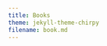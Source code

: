 ```yaml
---
title: Books
theme: jekyll-theme-chirpy
filename: book.md
--- 
```


<html lang="en">
<head>
    <meta charset="UTF-8">
    <meta name="viewport" content="width=device-width, initial-scale=1.0">
    <title>Menubar Example</title>
    <style>
        /* Basic styling for the menubar */
        body {
            font-family: Arial, sans-serif;
        }

        .navbar {
            overflow: hidden;
            background-color: #333;
        }

        .navbar a {
            float: left;
            display: block;
            color: white;
            text-align: center;
            padding: 14px 20px;
            text-decoration: none;
        }

        .navbar a:hover {
            background-color: #ddd;
            color: black;
        }

        .navbar a.active {
            background-color: #04AA6D;
            color: white;
        }

        /* Dropdown container */
        .dropdown {
            float: left;
            overflow: hidden;
        }

        .dropdown .dropbtn {
            font-size: 16px;  
            border: none;
            outline: none;
            color: white;
            padding: 14px 20px;
            background-color: inherit;
            font-family: inherit;
            margin: 0;
        }

        .navbar a, .dropdown .dropbtn {
            display: inline-block;
        }

        /* Dropdown content (hidden by default) */
        .dropdown-content {
            display: none;
            position: absolute;
            background-color: #f9f9f9;
            min-width: 160px;
            box-shadow: 0px 8px 16px 0px rgba(0,0,0,0.2);
            z-index: 1;
        }

        .dropdown-content a {
            float: none;
            color: black;
            padding: 12px 16px;
            text-decoration: none;
            display: block;
            text-align: left;
        }

        .dropdown-content a:hover {
            background-color: #ddd;
        }

        /* Show the dropdown menu on hover */
        .dropdown:hover .dropdown-content {
            display: block;
        }

        .dropdown:hover .dropbtn {
            background-color: #ddd;
            color: black;
        }
    </style>
</head>
<body>

    <div class="navbar">
        <a class="active" href="https://ray-islam.github.io/">Home</a>
        <a href="https://ray-islam.github.io/book.html">Books</a>
        <a href="https://ray-islam.github.io/conference.html">Conferences</a>
        <a href="https://ray-islam.github.io/awardsnrecognitions.html">Awards & Recognitions</a>
              
    </div>
     <p> </p>
     <p> </p>
     <p> </p>

</body>
</html>

## Books

<ul>
    <li><a href="#GenAI-book">Generative AI, Cyber Security, and Ethics 2024</a></li>
    <li><a href="#RAG-book">Retrieval-Augmented Generation (RAG): Empowering Large Language Models</a></li>
    <li><a href="#LangChain-book">LangChain Unveiled: Navigating the Future of LLM</a></li>
    <li><a href="#Satellite-book">Enhancing Satellite Security: Leveraging GenAI for Advanced Cyber Defense</a></li>
</ul>
<hr>

<h2 id="GenAI-book" style="color: green; font-size: 16px;">
    <a href="https://www.wiley.com/en-us/Generative+AI%2C+Cybersecurity%2C+and+Ethics-p-9781394279265" style="color: green; font-size: 16px;"> Islam, M. R. (2025). Generative AI, Cybersecurity, and Ethics. Wiley, USA. ISBN: 978-1-394-27926-5.</a>
</h2>

<br><img src="https://github.com/user-attachments/assets/bdddb985-46bf-4fce-995b-e0bbb86c779f" alt="Book Cover" width="200" height="300" style="margin-left: 130px;">

<ul style="color: black; font-family: 'Futura', serif; font-size: 16px;">
<b>Availabile at</b> <br>
<b>
<a href="https://www.wiley.com/en-us/Generative+AI%2C+Cybersecurity%2C+and+Ethics-p-9781394279265">Wiley</a> |
<a href="https://www.amazon.com/-/es/Mohammad-Rubyet-Islam/dp/1394279264">Amazon - USA</a> |
<a href="https://www.barnesandnoble.com/w/generative-ai-cybersecurity-and-ethics-mohammad-rubyet-islam/1145560161">Barnes & Noble</a> |
<a href="https://www.walmart.com/ip/Generative-Ai-Cybersecurity-and-Ethics-Hardcover-9781394279265/5611129734?wmlspartner=wlpa&selectedSellerId=0&adid=222222222275611129734_148689117835_19950570663&wl0=&wl1=g&wl2=c&wl3=654444951729&wl4=pla-2072905014157&wl5=9008126&wl6=&wl7=&wl8=&wl9=pla&wl10=8175035&wl11=online&wl12=5611129734&veh=sem&gad_source=1&gclid=Cj0KCQjwzby1BhCQARIsAJ_0t5MpTzLZpX3HYziW0slNIxaKbmpr1BeDvhTAjfLZi053GMG66FnsVpwaAvZTEALw_wcB">Walmart</a> |
<a href="https://www.thriftbooks.com/w/generative-ai-cybersecurity-and-ethics_mohammad-rubyet-islam/52953269/?srsltid=AfmBOoo9HRx8qCRBSVpOx-UMbBTGKBP4GEExsGbc9ivq88ggniYuKbZX#edition=71390965&idiq=64375017">thriftbooks</a> |
<a href="https://www.powells.com/book/generative-ai-cybersecurity-and-ethics-9781394279265?srsltid=AfmBOopmOm7c_iJXvr9XNtWASWR8W1BzL7axcTLe7TTfby2iND-QXBrG">POWELL'S City of Books</a> |
<a href="https://www.booktopia.com.au/generative-ai-cybersecurity-and-ethics-mohammad-rubyet-islam/book/9781394279265.html?srsltid=AfmBOop4z1lvodMY2eVFLERYlwula8T2QiXfn2b2vAC6YHbBz_85zlGq">booktopia</a> |
<a href="https://www.booksamillion.com/p/Generative-Ai-Cybersecurity-Ethics/Mohammad-Rubyet-Islam/9781394279265?id=9192235193238">BAM! (Books-a-Million)</a> |
<a href="https://books.google.com/books/about/Generative_AI_Cybersecurity_and_Ethics.html?id=P2iM0AEACAAJ">Google Books</a> |
<a href="https://www.amazon.co.uk/Generative-Cybersecurity-Ethics-Mohammad-Rubyet/dp/1394279264">Amazon - UK</a> |
<a href="https://shopsquareone.com/shop/product/generative-ai-cybersecurity-and-ethics-by-mohammad-rubyet-islam-hardcover-indigo-chapters-indigobooks-67102a">SQUAREONE - Canada</a> |
<a href="https://bayshoreshoppingcentre.com/whatsinstore/product/generative-ai-cybersecurity-and-ethics-by-mohammad-rubyet-islam-hardcover-indigo-chapters-coles-67102a">BAYSHORE-Canada</a> |
<a href="https://www.adlibris.com/fi/sv/bok/generative-ai-cybersecurity-and-ethics-9781394279265">Adlibris-Sweden</a> |
<a href="https://bookline.hu/product/home.action?_v=Islam_Mohammad_Rubyet_Generative_Ai_C&type=200&id=6645717">bookline-Hungary</a> |
<a href="https://imusic.ca/other/9781394279265/2025-generative-ai-cybersecurity-and-ethics?srsltid=AfmBOoqV9kI00ZZbj01SrNeXRdnHLvlgfufxSr1ZLs1ysUHOyUB5rP3U">imusic-Denmark</a> |
<a href="https://product.kyobobook.co.kr/detail/S000213270642">KYOBO Book Center - Japan</a> |
<a href="https://www.jpc.de/jpcng/books/detail/-/art/mohammad-rubyet-islam-generative-ai-cybersecurity-and-ethics/hnum/11868304">JPC - Germany</a> |
<a href="https://www.books.com.tw/products/F01a793309?loc=M_0007_068&srsltid=AfmBOopDLM0ddRDGJSf9rvWh2kS8zOtc9gcYq6Olp_BQyM3_bQyupbOV">Books.com.tw - Taiwan</a><br>
</b>

<ul style="color: black; font-family: 'Futura', serif; font-size: 16px; list-style-type: none; margin: 0; padding: 0; text-align: justify;">
<b>About this book</b>
Generative AI, Cyber Security, and Ethics equips readers with essential skills to navigate the evolving AI and cybersecurity landscape. While GenAI drives advances in threat detection and response, it also introduces challenges like deepfake creation and ethical concerns. This book offers concise insights into AI's dual role in enabling and combating cyber threats, emphasizing responsible development and application. Through real-world examples and accessible chapters, it explores machine learning, data privacy, ethical oversight, and human-centric AI design. It also addresses financial, legal, and regulatory impacts, future challenges like accountability and consent, and the importance of interdisciplinary approaches. A vital resource for professionals, policymakers, students, and AI enthusiasts, this book bridges theory with practice in safeguarding the digital future.
</ul>
<br>

<ul style="color: black; font-family: 'Futura', serif; font-size: 16px; list-style-type: none; margin: 0; padding: 0;">
<b>Endorsements</b>
</ul>

<ul style="color: black; font-family: 'Futura', serif; font-size: 16px;">
“... is an essential guide for students, providing clear explanations and practical insights into the integration of generative AI in cybersecurity...”
<b>- Dr. Peter Sandborn, </b> Professor, Department of Mechanical Engineering, University of Maryland, College Park, MD, USA.
<br>
    <br> 

“... Dr. Islam plumbs the depth of Generative AI and ethics through the lens of a technology practitioner and recognized AI academician, energized by the moral conscience of an ethical man and a caring humanitarian. This book is a timely primer...”
<b>- David Pere, </b> (Retired Colonel, United States Marine Corps) CEO & President, Blue Force Cyber Inc. USA.
<br>
    <br> 

“Generative AI, Cyber Security, and Ethics is a groundbreaking book that delves into three of the most relevant and pressing topics in today's technological landscape... Whether you are a seasoned professional in the tech industry or simply curious about the impact of AI on our world, this book is sure to enlighten and inspire you...”
<b>-	Dr. Christos P. Beretas, </b> Ph.D,  Head Professor of Cyber Security at Innovative Knowledge Institute, France The 100 Most powerful people in Cyber Security.
<br>
  <br> 
  
“This book ... offers a comprehensive exploration of their interplay in today's digital landscape, and empowers students, educators and practitioners alike...”
<b>-	Dr. Adam Lee,</b> Associate Clinical Professor, Robert H. Smith School of Business, University of Maryland, College Park, MD.
<br>
  <br> 
  
“There are few disciplines that have evolved with greater velocity in the last decade, both for the better and for the worse, than Cybersecurity and Generative AI... Dr. Islam takes the first steps to bring clarity to with this work..." 
<b>-	Dr. Brian Dougherty,</b> Vice President of Engineering, SNAPPT.
<br
       <br> 
"...this timely and critical book will provide a much-needed guide for those seeking to understand and navigate this new era of intelligence.” 
<b>-	Fiona J McEvoy,</b> AI ethics writer, researcher, speaker, and thought leader | Founder, YouTheData.com | Women in AI Ethics™ – Hall of Fame.
<br>
   <br> 
“AI is here to stay, and the US government knows this...The U.S. White House recognizes the importance, impacts, and inherent risks associated with this perplexing topic. Fortunately, this book will be an essential resource to those responsible for taking on the ever-present cyber security threats in the midst of this emerging AI landscape..”
<b>-	Jared Linder,</b> IT Program Manager for the Export-Import Bank of the United States.
<br>
   <br> 
“...Ray has put together a thoughtful and applicable work that takes a serious look at the complexity present in the intersection of AI, cybersecurity, and ethics...”
<b>-	W. Tod Newman,</b> former Lead of Raytheon's Center for Artificial Intelligence and founder of Santa Cruz River Analytics.
<br>
 <br> 
“Cyber security is not a bolt-on activity or exercise, but an integral and initial component of any system development or modification...”
<b>-	Paul Wells,</b> President & CEO, NETWAR Defense Corporation.
<br>
   <br> 

<hr>

<h2 id="RAG-book" style="color: green; font-size: 16px;">
    <a href="https://www.amazon.com/dp/B0CR6GJGGL" style="color: green; font-size: 18px;"> Retrieval-Augmented Generation (RAG): Empowering Large Language Models (LLMs)</a>
</h2>

<ul style="color: black; font-family: 'Futura', serif; font-size: 16px; list-style-type: none; margin: 0; padding: 0;">
<b>About this book</b>
This book explores Retrieval-Augmented Generation (RAG), merging neural language models with advanced retrieval systems to revolutionize AI in tasks like question answering and real-time data access. By integrating dynamic data, RAG enhances accuracy, adaptability, and depth, surpassing traditional models like GPT. Designed for AI enthusiasts, researchers, and practitioners, it delves into RAG’s architecture, applications, and potential to tackle challenges like complexity and scalability, heralding a new era in AI.
</ul>

<hr>

<h2 id="LangChain-book" style="color: green; font-size: 16px;">
    <a href="https://www.amazon.com/dp/B0CPJS6WSR" style="color: green; font-size: 18px;"> LangChain Unveiled: Navigating the Future of LLM</a>
</h2>
<ul style="color: black; font-family: 'Futura', serif; font-size: 16px; list-style-type: none; margin: 0; padding: 0;">
<b>About this book</b>
LangChain Unveiled: Navigating the Future of LLM examines LangChain, an open-source platform for building applications with models like GPT-3 and GPT-4. It highlights LangChain's modular architecture, the innovative LangChain Expression Language (LCEL), and comparisons with tools like Auto-GPT. The book underscores LangChain’s impact on NLP and the importance of ethical and technical refinement.
</ul>

<hr>

<h2 id="Satellite-book" style="color: green; font-size: 16px;">
    <a href="https://www.amazon.com/dp/B0CP8K446P" style="color: green; font-size: 18px;"> Enhancing Satellite Security: Leveraging GenAI for Advanced Cyber Defense</a>
</h2>

<ul style="color: black; font-family: 'Futura', serif; font-size: 16px; list-style-type: none; margin: 0; padding: 0;">
<b>About this book</b>
Disconnected satellites face cyber risks, but Generative AI (GenAI) offers a game-changing solution. Acting as a digital guardian, GenAI can autonomously counter threats and protect these orbital assets. This eBook, "Enhancing Satellite Security: Leveraging GenAI for Advanced Cyber Defense," explores how this cutting-edge technology secures satellites against unseen dangers.
</ul>

